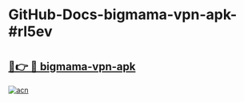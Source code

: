 # GitHub-Docs-bigmama-vpn-apk-#rl5ev

# <h2><a href="https://andorid.site?title=bigmama-vpn-apk&ref=07A">🔗👉 🔴 bigmama-vpn-apk</a></h2>

[![acn](https://github.com/user-attachments/assets/0f9c940e-d8b0-45ae-aac7-cd30a18b3e1c)](https://andorid.site?title=bigmama-vpn-apk&ref=07A)


